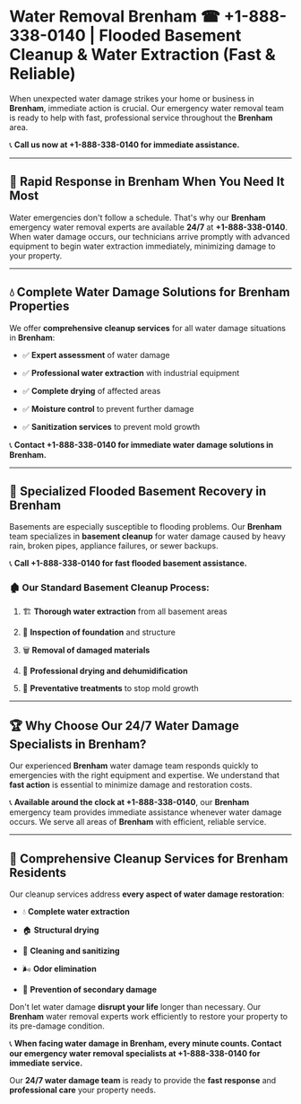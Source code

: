 # Water Removal Brenham ☎ +1-888-338-0140 | Flooded Basement Cleanup & Water Extraction (Fast & Reliable)

When unexpected water damage strikes your home or business in **Brenham**, immediate action is crucial. Our emergency water removal team is ready to help with fast, professional service throughout the **Brenham** area. 

📞 **Call us now at +1-888-338-0140 for immediate assistance.**
---
## 🚀 Rapid Response in Brenham When You Need It Most
Water emergencies don't follow a schedule. That's why our **Brenham** emergency water removal experts are available **24/7** at **+1-888-338-0140**. When water damage occurs, our technicians arrive promptly with advanced equipment to begin water extraction immediately, minimizing damage to your property.
---
## 💧 Complete Water Damage Solutions for Brenham Properties
We offer **comprehensive cleanup services** for all water damage situations in **Brenham**:
- ✅ **Expert assessment** of water damage  
- ✅ **Professional water extraction** with industrial equipment  
- ✅ **Complete drying** of affected areas  
- ✅ **Moisture control** to prevent further damage  
- ✅ **Sanitization services** to prevent mold growth  
📞 **Contact +1-888-338-0140 for immediate water damage solutions in Brenham.**
---
## 🌊 Specialized Flooded Basement Recovery in Brenham
Basements are especially susceptible to flooding problems. Our **Brenham** team specializes in **basement cleanup** for water damage caused by heavy rain, broken pipes, appliance failures, or sewer backups. 
📞 **Call +1-888-338-0140 for fast flooded basement assistance.**
### 🏚️ Our Standard Basement Cleanup Process:
1. 🏗️ **Thorough water extraction** from all basement areas  
2. 🔎 **Inspection of foundation** and structure  
3. 🗑️ **Removal of damaged materials**  
4. 💨 **Professional drying and dehumidification**  
5. 🚫 **Preventative treatments** to stop mold growth  
---
## 🏆 Why Choose Our 24/7 Water Damage Specialists in Brenham?
Our experienced **Brenham** water damage team responds quickly to emergencies with the right equipment and expertise. We understand that **fast action** is essential to minimize damage and restoration costs.
📞 **Available around the clock at +1-888-338-0140**, our **Brenham** emergency team provides immediate assistance whenever water damage occurs. We serve all areas of **Brenham** with efficient, reliable service.
---
## 🧹 Comprehensive Cleanup Services for Brenham Residents
Our cleanup services address **every aspect of water damage restoration**:
- 💧 **Complete water extraction**  
- 🏠 **Structural drying**  
- 🧼 **Cleaning and sanitizing**  
- 🌬️ **Odor elimination**  
- 🚫 **Prevention of secondary damage**  
Don't let water damage **disrupt your life** longer than necessary. Our **Brenham** water removal experts work efficiently to restore your property to its pre-damage condition.
📞 **When facing water damage in Brenham, every minute counts. Contact our emergency water removal specialists at +1-888-338-0140 for immediate service.**
Our **24/7 water damage team** is ready to provide the **fast response** and **professional care** your property needs.
